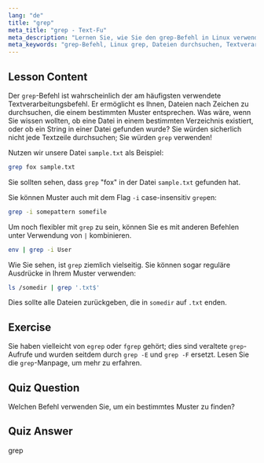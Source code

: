```yaml
---
lang: "de"
title: "grep"
meta_title: "grep - Text-Fu"
meta_description: "Lernen Sie, wie Sie den grep-Befehl in Linux verwenden, um Textmuster in Dateien zu suchen. Entdecken Sie die grundlegende Verwendung, die Groß-/Kleinschreibung ignorierende Suche und die Kombination mit anderen Befehlen. Beginnen Sie Ihre Linux-Reise!"
meta_keywords: "grep-Befehl, Linux grep, Dateien durchsuchen, Textverarbeitung, Linux-Tutorial, Linux für Anfänger, grep-Anleitung"
---
```


## Lesson Content

Der `grep`-Befehl ist wahrscheinlich der am häufigsten verwendete Textverarbeitungsbefehl. Er ermöglicht es Ihnen, Dateien nach Zeichen zu durchsuchen, die einem bestimmten Muster entsprechen. Was wäre, wenn Sie wissen wollten, ob eine Datei in einem bestimmten Verzeichnis existiert, oder ob ein String in einer Datei gefunden wurde? Sie würden sicherlich nicht jede Textzeile durchsuchen; Sie würden `grep` verwenden!

Nutzen wir unsere Datei `sample.txt` als Beispiel:

```bash
grep fox sample.txt
```

Sie sollten sehen, dass `grep` "fox" in der Datei `sample.txt` gefunden hat.

Sie können Muster auch mit dem Flag `-i` case-insensitiv `grep`en:

```bash
grep -i somepattern somefile
```

Um noch flexibler mit `grep` zu sein, können Sie es mit anderen Befehlen unter Verwendung von `|` kombinieren.

```bash
env | grep -i User
```

Wie Sie sehen, ist `grep` ziemlich vielseitig. Sie können sogar reguläre Ausdrücke in Ihrem Muster verwenden:

```bash
ls /somedir | grep '.txt$'
```

Dies sollte alle Dateien zurückgeben, die in `somedir` auf `.txt` enden.

## Exercise

Sie haben vielleicht von `egrep` oder `fgrep` gehört; dies sind veraltete `grep`-Aufrufe und wurden seitdem durch `grep -E` und `grep -F` ersetzt. Lesen Sie die `grep`-Manpage, um mehr zu erfahren.

## Quiz Question

Welchen Befehl verwenden Sie, um ein bestimmtes Muster zu finden?

## Quiz Answer

grep
